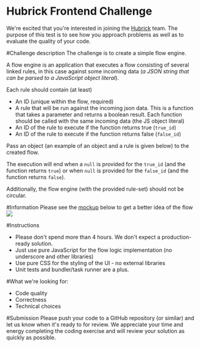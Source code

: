 Hubrick Frontend Challenge
========================

We're excited that you're interested in joining the [Hubrick](https://hubrick.com/) team. 
The purpose of this test is to see how you approach problems as well as to evaluate the quality of your code.

#Challenge description
The challenge is to create a simple flow engine.

A flow engine is an application that executes a flow consisting of several linked rules, in this case against some incoming data (*a JSON string that can be parsed to a JavaScript object literal*). 

Each rule should contain (at least)
	
- An ID (unique within the flow, required)
- A rule that will be run against the incoming json data. This is a function that takes a parameter and returns a boolean result. Each function should be called with the same incoming data (the JS object literal)
- An ID of the rule to execute if the function returns true (`true_id`)
- An ID of the rule to execute if the function returns false (`false_id`)
	 
Pass an object (an example of an object and a rule is given below) to the created flow. 

The execution will end when a `null` is provided for the `true_id` (and the function returns `true`) or when `null` is provided for the `false_id` (and the function returns `false`).

Additionally, the flow engine (with the provided rule-set) should not be circular.

#Information
Please see the [mockup](https://raw.githubusercontent.com/hubrick/frontend-extended-code-challenge/master/frontend-challenge-flow-mockup.png) below to get a better idea of the flow
![](https://raw.githubusercontent.com/hubrick/frontend-extended-code-challenge/master/frontend-challenge-flow-mockup.png)


#Instructions
- Please don't spend more than 4 hours. We don't expect a production-ready solution.
- Just use pure JavaScript for the flow logic implementation (no underscore and other libraries)
- Use pure CSS for the styling of the UI - no external libraries
- Unit tests and bundler/task runner are a plus.

#What we're looking for:
- Code quality
- Correctness
- Technical choices

#Submission
Please push your code to a GitHub repository (or similar) and let us know when it's ready to for review. We appreciate your time and energy completing the coding exercise and will review your solution as quickly as possible.
